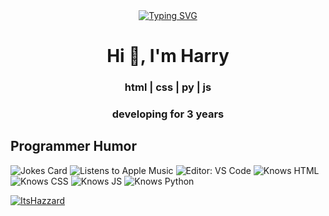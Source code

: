 <center>
  <a href="https://git.io/typing-svg">
    <img src="https://readme-typing-svg.herokuapp.com?font=Fira+Code&size=30&duration=4000&pause=1000&color=444&width=435&lines=Hello+I'm+Harry;HTML+Coder;Python+Coder;VS+Code+User" alt="Typing SVG" />
  </a>
</center>

<h1 align="center">Hi 👋, I'm Harry</h1>
<h3 align="center">html | css | py | js</h3>
<h3 align="center">developing for 3 years</h3>

<h2>Programmer Humor</h2>
<img src="https://readme-jokes.vercel.app/api" alt="Jokes Card" />

<!-- Badges -->
<img alt="Listens to Apple Music" src="https://img.shields.io/badge/Listens%20to-Apple%20Music-blue/?logo=applemusic&logoColor=white&color=FA243C">
<img alt="Editor: VS Code" src="https://img.shields.io/badge/Editor-VS%20Code-blue/?logo=visualstudiocode&logoColor=blue&color=blue">
<img alt="Knows HTML" src="https://img.shields.io/badge/Knows-HTML-blue/?logo=html5&logoColor=white&color=orange">
<img alt="Knows CSS" src="https://img.shields.io/badge/Knows-CSS-blue/?logo=css3&logoColor=white&color=blue">
<img alt="Knows JS" src="https://img.shields.io/badge/Knows-JavaScript-blue/?logo=javascript&logoColor=white&color=yellow">
<img alt="Knows Python" src="https://img.shields.io/badge/Knows-Python-blue/?logo=python&logoColor=white&color=cyan">

<p align="left">
  <a href="https://github.com/ryo-ma/github-profile-trophy">
    <img src="https://github-profile-trophy.vercel.app/?username=itshazzard&no-frame=true&no-bg=true" alt="ItsHazzard" />
  </a>
</p>

